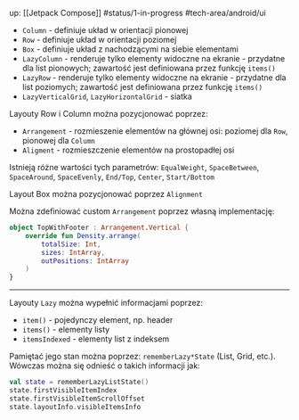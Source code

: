 up: [[Jetpack Compose]]
#status/1-in-progress
#tech-area/android/ui

- `Column` - definiuje układ w orientacji pionowej
- `Row` - definiuje układ w orientacji poziomej
- `Box` - definiuje układ z nachodzącymi na siebie elementami
- `LazyColumn` - renderuje tylko elementy widoczne na ekranie - przydatne dla list pionowych; zawartość jest definiowana przez funkcję `items()`
- `LazyRow` - renderuje tylko elementy widoczne na ekranie - przydatne dla list poziomych; zawartość jest definiowana przez funkcję `items()`
- `LazyVerticalGrid`, `LazyHorizontalGrid` - siatka

Layouty Row i Column można pozycjonować poprzez:
- `Arrangement` - rozmieszenie elementów na głównej osi: poziomej dla `Row`, pionowej dla `Column`
- `Aligment` - rozmieszczenie elementów na prostopadłej osi

Istnieją różne wartości tych parametrów: `EqualWeight`, `SpaceBetween`, `SpaceAround`, `SpaceEvenly`, `End/Top`, `Center`, `Start/Bottom`

Layout Box można pozycjonować poprzez `Alignment`


Można zdefiniować custom `Arrangement` poprzez własną implementację:

```kotlin 
object TopWithFooter : Arrangement.Vertical {
	override fun Density.arrange(
		totalSize: Int,
		sizes: IntArray,
		outPositions: IntArray
	)
}
```

---
Layouty `Lazy` można wypełnić informacjami poprzez:
- `item()` - pojedynczy element, np. header
- `items()` - elementy listy
- `itemsIndexed` - elementy list z indeksem

Pamiętać jego stan można poprzez: `rememberLazy*State` (List, Grid, etc.). Wówczas można się odnieść o takich informacji jak:

```kotlin
val state = rememberLazyListState()
state.firstVisibleItemIndex
state.firstVisibleItemScrollOffset
state.layoutInfo.visibleItemsInfo
```

